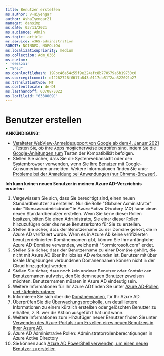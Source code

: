 ```yaml
---
title: Benutzer erstellen
ms.author: v-aiyengar
author: AshaIyengar21
manager: dansimp
ms.date: 03/11/2021
ms.audience: Admin
ms.topic: article
ms.service: o365-administration
ROBOTS: NOINDEX, NOFOLLOW
ms.localizationpriority: medium
ms.collection: Adm_O365
ms.custom:
- "9003231"
- "9403"
ms.openlocfilehash: 197bc46a54c55f9e224afc8b770579a6b19750c0
ms.sourcegitcommit: d11262728f0617a843a0117cb5172aa322022b27
ms.translationtype: MT
ms.contentlocale: de-DE
ms.lasthandoff: 03/08/2022
ms.locfileid: "63300091"
---
```

# <a name="create-user"></a>Benutzer erstellen

**ANKÜNDIGUNG:**

- [Veralteter WebView-Anmeldesupport von Google ab dem 4. Januar 2021](https://docs.microsoft.com/azure/active-directory/external-identities/google-federation#deprecation-of-webview-sign-in-support) . Testen Sie, ob Ihre Apps möglicherweise betroffen sind, indem Sie die [Google-Anleitungen zum](https://go.microsoft.com/fwlink/?linkid=2157323) Testen der Kompatibilität befolgen.
- Stellen Sie sicher, dass Sie die Systemwebansicht oder den Systembrowser verwenden, wenn Sie Ihre Benutzer mit Google-Consumerkonten anmelden. Weitere Informationen finden Sie unter [Probleme bei der Anmeldung bei Anwendungen (nur Chrome-Browser)](https://docs.microsoft.com/office365/troubleshoot/miscellaneous/chrome-behavior-affects-applications).

**Ich kann keinen neuen Benutzer in meinem Azure AD-Verzeichnis erstellen**

1. Vergewissern Sie sich, dass Sie berechtigt sind, einen neuen Standardbenutzer zu erstellen. Nur die Rolle "Globaler Administrator" oder "Benutzeradministrator" in Azure Active Directory (AD) kann einen neuen Standardbenutzer erstellen. Wenn Sie keine dieser Rollen besitzen, bitten Sie einen Administrator, Sie einer dieser Rollen hinzuzufügen oder das neue Benutzerkonto für Sie zu erstellen.
1. Stellen Sie sicher, dass der Benutzername zu der Domäne gehört, die in Azure AD verifiziert wurde. Wenn es in Azure AD keine verifizierten benutzerdefinierten Domänennamen gibt, können Sie Ihre anfängliche Azure AD-Domäne verwenden, welche mit "*.onmicrosoft.com" endet.
1. Stellen Sie sicher, dass der Benutzername zu einer Domäne gehört, die nicht mit Azure AD über Ihr lokales AD verbunden ist. Benutzer mit über lokale Umgebungen verbundenen Domänennamen können nicht in der Cloud hinzugefügt werden.
1. Stellen Sie sicher, dass noch kein anderer Benutzer oder Kontakt den Benutzernamen aufweist, den Sie dem neuen Benutzer zuweisen möchten. Benutzernamen müssen in Azure AD eindeutig sein.
1. Weitere Informationen für Ihr Azure AD finden Sie unter [Azure AD-Rollen und -Administratoren](https://portal.azure.com/#blade/Microsoft_AAD_IAM/ActiveDirectoryMenuBlade/RolesAndAdministrators).
1. Informieren Sie sich über die [Domänennamen,](https://portal.azure.com/#blade/Microsoft_AAD_IAM/ActiveDirectoryMenuBlade/RolesAndAdministrators) für Ihr Azure AD.
1. Überprüfen Sie die [Überwachungsprotokolle](https://portal.azure.com/#blade/Microsoft_AAD_IAM/ActiveDirectoryMenuBlade/RolesAndAdministrators), um detailliertere Informationen zu einem kürzlich erstellten oder gelöschten Benutzer zu erhalten, z. B. wer die Aktion ausgeführt hat und wann.
1. Weitere Informationen zum Hinzufügen neuer Benutzer finden Sie unter [Verwenden des Azure-Portals zum Erstellen eines neuen Benutzers in Ihrer Azure AD](https://docs.microsoft.com/azure/active-directory/active-directory-users-create-azure-portal).
1. [Azure AD Administrative Rollen](https://docs.microsoft.com/azure/active-directory/active-directory-assign-admin-roles): Administratorrollenberechtigungen in Azure Active Directory
1. Sie können auch [Azure AD PowerShell verwenden, um einen neuen Benutzer zu erstellen](https://docs.microsoft.com/powershell/module/azuread/new-azureaduser?view=azureadps-2.0&preserve-view=true).
